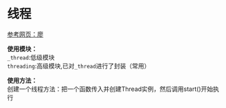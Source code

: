 # 线程

[参考网页：廖](https://www.liaoxuefeng.com/wiki/1016959663602400/1017629247922688)

**使用模块：**  
`_thread`:低级模块  
`threading`:高级模块,已对`_thread`进行了封装（常用）  

**使用方法：**  
创建一个线程方法：把一个函数传入并创建Thread实例，然后调用start()开始执行



